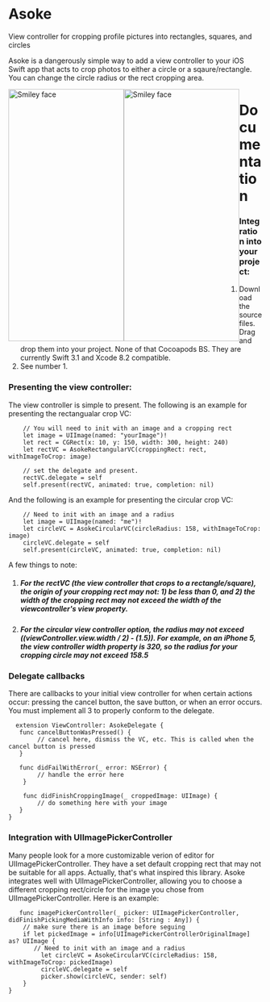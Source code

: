 # Asoke
View controller for cropping profile pictures into rectangles, squares, and circles

Asoke is a dangerously simple way to add a view controller to your iOS Swift app that acts to crop photos to either a circle or a sqaure/rectangle. You can change the circle radius or the rect cropping area.

<div style="float:left"><img src="http://i.imgur.com/AOAhYzj.png" alt="Smiley face" height="500" width="229"></div>
<div style="float:left"><img src="http://i.imgur.com/d5xT5yr.png" alt="Smiley face" height="500" width="229"></div>

# Documentation
 
<h3>Integration into your project:</h3>

 1. Download the source files. Drag and drop them into your project. None of that Cocoapods BS. They are currently Swift 3.1   and Xcode 8.2 compatible. <br/>
 2. See number 1.

<h3>Presenting the view controller:</h3>
The view controller is simple to present. The following is an example for presenting the rectangualar crop VC:
      
        // You will need to init with an image and a cropping rect
        let image = UIImage(named: "yourImage")!
        let rect = CGRect(x: 10, y: 150, width: 300, height: 240)
        let rectVC = AsokeRectangularVC(croppingRect: rect, withImageToCrop: image)
        
        // set the delegate and present.
        rectVC.delegate = self
        self.present(rectVC, animated: true, completion: nil)
        
And the following is an example for presenting the circular crop VC:

        // Need to init with an image and a radius
        let image = UIImage(named: "me")!
        let circleVC = AsokeCircularVC(circleRadius: 158, withImageToCrop: image)
        circleVC.delegate = self
        self.present(circleVC, animated: true, completion: nil)
        
A few things to note:
    <ol>
    <li><h5>For the rectVC (the view controller that crops to a rectangle/square), the origin of your cropping rect may not: 1) be less than 0, and 2) the width of the cropping rect may not exceed the width of the viewcontroller's view property.</h5></li>
    <li><h5>For the circular view controller option, the radius may not exceed ((viewController.view.width / 2) - (1.5)). For example, on an iPhone 5, the view controller width property is 320, so the radius for your cropping circle may not exceed 158.5</h5></li>
    </ol>
        
        
<h3>Delegate callbacks</h3>

There are callbacks to your initial view controller for when certain actions occur: pressing the cancel button, the save button, or when an error occurs. You must implement all 3 to properly conform to the delegate.

      extension ViewController: AsokeDelegate {
       func cancelButtonWasPressed() {
            // cancel here, dismiss the VC, etc. This is called when the cancel button is pressed
       }
    
       func didFailWithError(_ error: NSError) {
            // handle the error here
        }
    
        func didFinishCroppingImage(_ croppedImage: UIImage) {
            // do something here with your image
       }
    }
    
    
<h3>Integration with UIImagePickerController</h3>

Many people look for a more customizable verion of editor for UIImagePickerController. They have a set default cropping rect that may not be suitable for all apps. Actually, that's what inspired this library. Asoke integrates well with UIImagePickerController, allowing you to choose a different cropping rect/circle for the image you chose from UIImagePickerController. Here is an example:

       func imagePickerController(_ picker: UIImagePickerController, didFinishPickingMediaWithInfo info: [String : Any]) {
        // make sure there is an image before seguing
        if let pickedImage = info[UIImagePickerControllerOriginalImage] as? UIImage {
           // Need to init with an image and a radius
             let circleVC = AsokeCircularVC(circleRadius: 158, withImageToCrop: pickedImage)
             circleVC.delegate = self
             picker.show(circleVC, sender: self)
        }
    }



      



